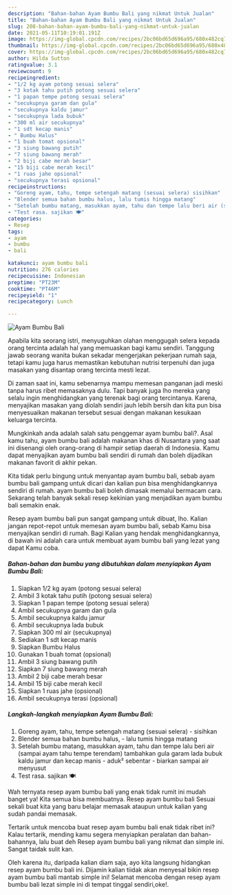 ```yaml
---
description: "Bahan-bahan Ayam Bumbu Bali yang nikmat Untuk Jualan"
title: "Bahan-bahan Ayam Bumbu Bali yang nikmat Untuk Jualan"
slug: 208-bahan-bahan-ayam-bumbu-bali-yang-nikmat-untuk-jualan
date: 2021-05-11T10:19:01.191Z
image: https://img-global.cpcdn.com/recipes/2bc06bd65d696a95/680x482cq70/ayam-bumbu-bali-foto-resep-utama.jpg
thumbnail: https://img-global.cpcdn.com/recipes/2bc06bd65d696a95/680x482cq70/ayam-bumbu-bali-foto-resep-utama.jpg
cover: https://img-global.cpcdn.com/recipes/2bc06bd65d696a95/680x482cq70/ayam-bumbu-bali-foto-resep-utama.jpg
author: Hilda Sutton
ratingvalue: 3.1
reviewcount: 9
recipeingredient:
- "1/2 kg ayam potong sesuai selera"
- "3 kotak tahu putih potong sesuai selera"
- "1 papan tempe potong sesuai selera"
- "secukupnya garam dan gula"
- "secukupnya kaldu jamur"
- "secukupnya lada bubuk"
- "300 ml air secukupnya"
- "1 sdt kecap manis"
- " Bumbu Halus"
- "1 buah tomat opsional"
- "3 siung bawang putih"
- "7 siung bawang merah"
- "2 biji cabe merah besar"
- "15 biji cabe merah kecil"
- "1 ruas jahe opsional"
- "secukupnya terasi opsional"
recipeinstructions:
- "Goreng ayam, tahu, tempe setengah matang (sesuai selera) sisihkan"
- "Blender semua bahan bumbu halus, lalu tumis hingga matang"
- "Setelah bumbu matang, masukkan ayam, tahu dan tempe lalu beri air (sampai ayam tahu tempe terendam) tambahkan gula garam lada bubuk kaldu jamur dan kecap manis aduk² sebentar biarkan sampai air menyusut"
- "Test rasa. sajikan 🍽"
categories:
- Resep
tags:
- ayam
- bumbu
- bali

katakunci: ayam bumbu bali 
nutrition: 276 calories
recipecuisine: Indonesian
preptime: "PT23M"
cooktime: "PT46M"
recipeyield: "1"
recipecategory: Lunch

---
```



![Ayam Bumbu Bali](https://img-global.cpcdn.com/recipes/2bc06bd65d696a95/680x482cq70/ayam-bumbu-bali-foto-resep-utama.jpg)

Apabila kita seorang istri, menyuguhkan olahan menggugah selera kepada orang tercinta adalah hal yang memuaskan bagi kamu sendiri. Tanggung jawab seorang  wanita bukan sekadar mengerjakan pekerjaan rumah saja, tetapi kamu juga harus memastikan kebutuhan nutrisi terpenuhi dan juga masakan yang disantap orang tercinta mesti lezat.

Di zaman  saat ini, kamu sebenarnya mampu memesan panganan jadi meski tanpa harus ribet memasaknya dulu. Tapi banyak juga lho mereka yang selalu ingin menghidangkan yang terenak bagi orang tercintanya. Karena, menyajikan masakan yang diolah sendiri jauh lebih bersih dan kita pun bisa menyesuaikan makanan tersebut sesuai dengan makanan kesukaan keluarga tercinta. 



Mungkinkah anda adalah salah satu penggemar ayam bumbu bali?. Asal kamu tahu, ayam bumbu bali adalah makanan khas di Nusantara yang saat ini disenangi oleh orang-orang di hampir setiap daerah di Indonesia. Kamu dapat menyajikan ayam bumbu bali sendiri di rumah dan boleh dijadikan makanan favorit di akhir pekan.

Kita tidak perlu bingung untuk menyantap ayam bumbu bali, sebab ayam bumbu bali gampang untuk dicari dan kalian pun bisa menghidangkannya sendiri di rumah. ayam bumbu bali boleh dimasak memalui bermacam cara. Sekarang telah banyak sekali resep kekinian yang menjadikan ayam bumbu bali semakin enak.

Resep ayam bumbu bali pun sangat gampang untuk dibuat, lho. Kalian jangan repot-repot untuk memesan ayam bumbu bali, sebab Kamu bisa menyajikan sendiri di rumah. Bagi Kalian yang hendak menghidangkannya, di bawah ini adalah cara untuk membuat ayam bumbu bali yang lezat yang dapat Kamu coba.

<!--inarticleads1-->

##### Bahan-bahan dan bumbu yang dibutuhkan dalam menyiapkan Ayam Bumbu Bali:

1. Siapkan 1/2 kg ayam (potong sesuai selera)
1. Ambil 3 kotak tahu putih (potong sesuai selera)
1. Siapkan 1 papan tempe (potong sesuai selera)
1. Ambil secukupnya garam dan gula
1. Ambil secukupnya kaldu jamur
1. Ambil secukupnya lada bubuk
1. Siapkan 300 ml air (secukupnya)
1. Sediakan 1 sdt kecap manis
1. Siapkan  Bumbu Halus
1. Gunakan 1 buah tomat (opsional)
1. Ambil 3 siung bawang putih
1. Siapkan 7 siung bawang merah
1. Ambil 2 biji cabe merah besar
1. Ambil 15 biji cabe merah kecil
1. Siapkan 1 ruas jahe (opsional)
1. Ambil secukupnya terasi (opsional)




<!--inarticleads2-->

##### Langkah-langkah menyiapkan Ayam Bumbu Bali:

1. Goreng ayam, tahu, tempe setengah matang (sesuai selera) - sisihkan
1. Blender semua bahan bumbu halus, - lalu tumis hingga matang
1. Setelah bumbu matang, masukkan ayam, tahu dan tempe lalu beri air (sampai ayam tahu tempe terendam) tambahkan gula garam lada bubuk kaldu jamur dan kecap manis - aduk² sebentar - biarkan sampai air menyusut
1. Test rasa. sajikan 🍽




Wah ternyata resep ayam bumbu bali yang enak tidak rumit ini mudah banget ya! Kita semua bisa membuatnya. Resep ayam bumbu bali Sesuai sekali buat kita yang baru belajar memasak ataupun untuk kalian yang sudah pandai memasak.

Tertarik untuk mencoba buat resep ayam bumbu bali enak tidak ribet ini? Kalau tertarik, mending kamu segera menyiapkan peralatan dan bahan-bahannya, lalu buat deh Resep ayam bumbu bali yang nikmat dan simple ini. Sangat taidak sulit kan. 

Oleh karena itu, daripada kalian diam saja, ayo kita langsung hidangkan resep ayam bumbu bali ini. Dijamin kalian tiidak akan menyesal bikin resep ayam bumbu bali mantab simple ini! Selamat mencoba dengan resep ayam bumbu bali lezat simple ini di tempat tinggal sendiri,oke!.

